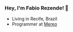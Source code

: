 ### Hey, I'm Fabio Rezende! 👋

- Living in Recife, Brazil <br>
- Programmer at [Mereo](https://mereo.com/) <br>

 
